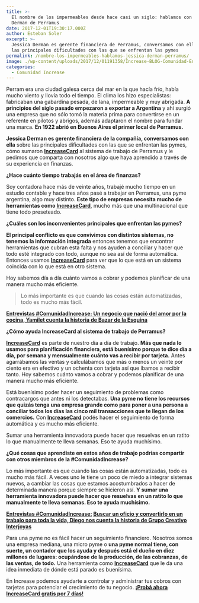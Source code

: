 ```yaml
---
title: >-
  El nombre de los impermeables desde hace casi un siglo: hablamos con Jessica
  Derman de Perramus
date: 2017-12-01T19:30:17.000Z
author: Esteban Soler
excerpt: >-
  Jessica Derman es gerente financiera de Perramus, conversamos con ella sobre
  las principales dificultades con las que se enfrentan las pymes
permalink: /nombre-los-impermeables-hablamos-jessica-derman-perramus/
image: ./wp-content/uploads/2017/12/01191358/Increase-BLOG-Comunidad-Entrevista.jpg
categories:
  - Comunidad Increase
---
```

Perram era una ciudad galesa cerca del mar en la que hacía frío, había mucho viento y llovía todo el tiempo. El clima los hizo especialistas: fabricaban una gabardina pesada, de lana, impermeable y muy abrigada. **A principios del siglo pasado empezaron a exportar a Argentina** y ahí surgió una empresa que no sólo tomó la materia prima para convertirse en un referente en pilotos y abrigos, además adaptaron el nombre para fundar una marca. **En 1922 abrió en Buenos Aires el primer local de Perramus.**

**Jessica Derman es gerente financiera de la compañía, conversamos con ella** sobre las principales dificultades con las que se enfrentan las pymes, cómo sumaron **<a href="http://bit.ly/Increase-Blog" target="_blank" rel="noopener">IncreaseCard</a>** al sistema de trabajo de Perramus y le pedimos que comparta con nosotros algo que haya aprendido a través de su experiencia en finanzas.

**¿Hace cuánto tiempo trabajás en el área de finanzas?**

Soy contadora hace más de veinte años, trabajé mucho tiempo en un estudio contable y hace tres años pasé a trabajar en Perramus, una pyme argentina, algo muy distinto. **Este tipo de empresas necesita mucho de herramientas como <a href="http://bit.ly/Increase-Blog" target="_blank" rel="noopener">IncreaseCard</a>**, mucho más que una multinacional que tiene todo preseteado.

**¿Cuáles son los inconvenientes principales que enfrentan las pymes?**

**El principal conflicto es que convivimos con distintos sistemas, no tenemos la información integrada** entonces tenemos que encontrar herramientas que cubran esta falta y nos ayuden a conciliar y hacer que todo esté integrado con todo, aunque no sea así de forma automática. Entonces usamos **<a href="http://bit.ly/Increase-Blog" target="_blank" rel="noopener">IncreaseCard</a>** para ver que lo que está en un sistema coincida con lo que está en otro sistema.

Hoy sabemos día a día cuánto vamos a cobrar y podemos planificar de una manera mucho más eficiente.

> Lo más importante es que cuando las cosas están automatizadas, todo es mucho más fácil.

**<a href="https://www.increasecard.com/negocio-nacio-del-amor-la-cocina-yamilet-cuenta-la-historia-bazar-la-esquina/" target="_blank" rel="noopener">Entrevistas #ComunidadIncrease: Un negocio que nació del amor por la cocina, Yamilet cuenta la historia de Bazar de la Esquina</a>**

**¿Cómo ayuda IncreaseCard al sistema de trabajo de Perramus?**

<a href="http://bit.ly/Increase-Blog" target="_blank" rel="noopener"><strong>IncreaseCard</strong></a> es parte de nuestro día a día de trabajo. **Más que nada lo usamos para planificación financiera, está buenísimo porque te dice día a día, por semana y mensualmente cuánto vas a recibir por tarjeta.** Antes agarrábamos las ventas y calculábamos que más o menos un veinte por ciento era en efectivo y un ochenta con tarjeta así que íbamos a recibir tanto. Hoy sabemos cuánto vamos a cobrar y podemos planificar de una manera mucho más eficiente.

Está buenísimo poder hacer un seguimiento de problemas como contracargos que antes ni los detectabas. **Una pyme no tiene los recursos que quizás tenga una empresa grande como para poner a una persona a conciliar todos los días las cinco mil transacciones que te llegan de los comercios.** Con **[IncreaseCard](https://www.increasecard.com)** podés hacer el seguimiento de forma automática y es mucho más eficiente.

Sumar una herramienta innovadora puede hacer que resuelvas en un ratito lo que manualmente te lleva semanas. Eso te ayuda muchísimo.

**¿Qué cosas que aprendiste en estos años de trabajo podrías compartir con otros miembros de la #ComunidadIncrease?**

Lo más importante es que cuando las cosas están automatizadas, todo es mucho más fácil. A veces uno le tiene un poco de miedo a integrar sistemas nuevos, a cambiar las cosas que estamos acostumbrados a hacer de determinada manera porque siempre se hicieron así. **Y sumar una herramienta innovadora puede hacer que resuelvas en un ratito lo que manualmente te lleva semanas. Eso te ayuda muchísimo.**

**[Entrevistas #ComunidadIncrease:](https://www.increasecard.com/buscar-oficio-convertirlo-trabajo-toda-la-vida-diego-nos-cuenta-la-historia-grupo-creativo-interjoyas/) <a href="https://www.increasecard.com/buscar-oficio-convertirlo-trabajo-toda-la-vida-diego-nos-cuenta-la-historia-grupo-creativo-interjoyas/" target="_blank" rel="noopener">Buscar un oficio y convertirlo en un trabajo para toda la vida, Diego nos cuenta la historia de Grupo Creativo Interjoyas</a>**

Para una pyme no es fácil hacer un seguimiento financiero. Nosotros somos una empresa mediana, una micro pyme o **una pyme normal tiene, con suerte, un contador que los ayuda y después está el dueño en diez millones de lugares: ocupándose de la producción, de las cobranzas, de las ventas, de todo.** Una herramienta como **<a href="http://bit.ly/Increase-Blog" target="_blank" rel="noopener">IncreaseCard</a>** que le da una idea inmediata de dónde está parado es buenísima.

En Increase podemos ayudarte a controlar y administrar tus cobros con tarjetas para potenciar el crecimiento de tu negocio. **[¡Probá ahora IncreaseCard gratis por 7 días!](http://bit.ly/Increase-Blog)**
